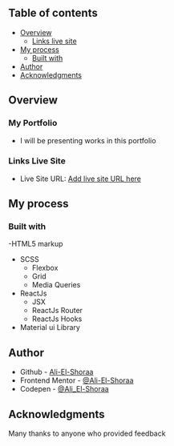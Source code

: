 
## Table of contents

- [Overview](#overview)
  - [Links live site](#links-live-site)
- [My process](#my-process)
  - [Built with](#built-with)
- [Author](#author)
- [Acknowledgments](#acknowledgments)
## Overview

### My Portfolio
- I will be presenting works in this portfolio
 
### Links Live Site

- Live Site URL: [Add live site URL here](https://ali-el-shoraa.github.io/my-portfolio/)

## My process

### Built with

-HTML5 markup
- SCSS
  - Flexbox
  - Grid
  - Media Queries
- ReactJs
  - JSX
  - ReactJs Router
  - ReactJs Hooks
- Material ui Library

## Author

- Github - [Ali-El-Shoraa](https://github.com/Ali-El-Shoraa)
- Frontend Mentor - [@Ali-El-Shoraa](https://www.frontendmentor.io/profile/Ali-El-Shoraa)
- Codepen - [@Ali_El-Shoraa](https://codepen.io/Ali_El-Shoraa)

## Acknowledgments

Many thanks to anyone who provided feedback
